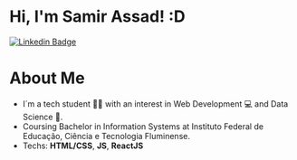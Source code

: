 # Hi, I'm Samir Assad! :D
[![Linkedin Badge](https://img.shields.io/badge/-LinkedIn-blue?style=flat-square&logo=Linkedin&logoColor=white&link=https://www.linkedin.com/in/devsalim/)](https://www.linkedin.com/in/devsalim/)
# About Me
* I´m a tech student :man_student: with an interest in Web Development :computer: and Data Science :game_die:.
* Coursing Bachelor in Information Systems at Instituto Federal de Educação, Ciência e Tecnologia Fluminense.
* Techs: **HTML/CSS**, **JS**, **ReactJS**
